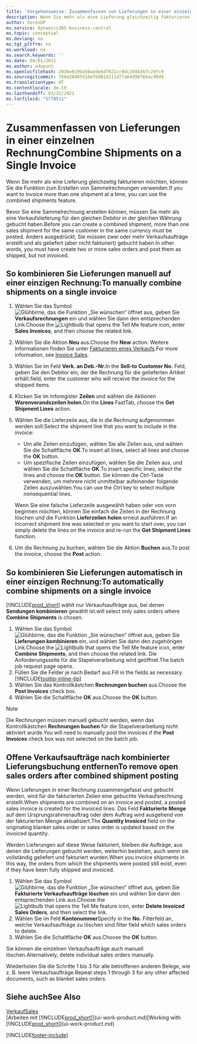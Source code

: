 ```yaml
---
title: 'Vorgehensweise: Zusammenfassen von Lieferungen in einer einzelnen Rechnung | Microsoft Docs'
description: Wenn Sie mehr als eine Lieferung gleichzeitig fakturieren möchten, können Sie die Funktion zum Erstellen von Sammelrechnungen verwenden.
author: SorenGP
ms.service: dynamics365-business-central
ms.topic: conceptual
ms.devlang: na
ms.tgt_pltfrm: na
ms.workload: na
ms.search.keywords: ''
ms.date: 04/01/2021
ms.author: edupont
ms.openlocfilehash: 2936e819ba50adde6df021cc0dc2694367c29fc9
ms.sourcegitcommit: 766e2840fd16efb901d211d7fa64d96766ac99d9
ms.translationtype: HT
ms.contentlocale: de-CH
ms.lasthandoff: 03/31/2021
ms.locfileid: "5778511"
---
```

# <a name="combine-shipments-on-a-single-invoice"></a><span data-ttu-id="8ec46-103">Zusammenfassen von Lieferungen in einer einzelnen Rechnung</span><span class="sxs-lookup"><span data-stu-id="8ec46-103">Combine Shipments on a Single Invoice</span></span>
<span data-ttu-id="8ec46-104">Wenn Sie mehr als eine Lieferung gleichzeitig fakturieren möchten, können Sie die Funktion zum Erstellen von Sammelrechnungen verwenden.</span><span class="sxs-lookup"><span data-stu-id="8ec46-104">If you want to invoice more than one shipment at a time, you can use the combined shipments feature.</span></span>  

<span data-ttu-id="8ec46-105">Bevor Sie eine Sammelrechnung erstellen können, müssen Sie mehr als eine Verkaufslieferung für den gleichen Debitor in der gleichen Währung gebucht haben.</span><span class="sxs-lookup"><span data-stu-id="8ec46-105">Before you can create a combined shipment, more than one sales shipment for the same customer in the same currency must be posted.</span></span> <span data-ttu-id="8ec46-106">Anders ausgedrückt, Sie müssen zwei oder mehr Verkaufsaufträge erstellt und als geliefert (aber nicht fakturiert) gebucht haben.</span><span class="sxs-lookup"><span data-stu-id="8ec46-106">In other words, you must have create two or more sales orders and post them as shipped, but not invoiced.</span></span> 

## <a name="to-manually-combine-shipments-on-a-single-invoice"></a><span data-ttu-id="8ec46-107">So kombinieren Sie Lieferungen manuell auf einer einzigen Rechnung:</span><span class="sxs-lookup"><span data-stu-id="8ec46-107">To manually combine shipments on a single invoice</span></span>  
1. <span data-ttu-id="8ec46-108">Wählen Sie das Symbol ![Glühbirne, das die Funktion „Sie wünschen“ öffnet](media/ui-search/search_small.png "Tell Me-Funktion") aus, geben Sie **Verkaufsrechnungen** ein und wählen Sie dann den entsprechenden Link.</span><span class="sxs-lookup"><span data-stu-id="8ec46-108">Choose the ![Lightbulb that opens the Tell Me feature](media/ui-search/search_small.png "Tell me what you want to do") icon, enter **Sales Invoices**, and then choose the related link.</span></span>  
2. <span data-ttu-id="8ec46-109">Wählen Sie die Aktion **Neu** aus.</span><span class="sxs-lookup"><span data-stu-id="8ec46-109">Choose the **New** action.</span></span> <span data-ttu-id="8ec46-110">Weitere Informationen finden Sie unter [Fakturieren eines Verkaufs](sales-how-invoice-sales.md).</span><span class="sxs-lookup"><span data-stu-id="8ec46-110">For more information, see [Invoice Sales](sales-how-invoice-sales.md).</span></span>
3. <span data-ttu-id="8ec46-111">Wählen Sie im Feld **Verk. an Deb.-Nr.**</span><span class="sxs-lookup"><span data-stu-id="8ec46-111">In the **Sell-to Customer No.**</span></span> <span data-ttu-id="8ec46-112">Feld, geben Sie den Debitor ein, der die Rechnung für die gelieferten Artikel erhält.</span><span class="sxs-lookup"><span data-stu-id="8ec46-112">field, enter the customer who will receive the invoice for the shipped items.</span></span>  
4. <span data-ttu-id="8ec46-113">Klicken Sie im Inforegister **Zeilen** und wählen die  Aktionen **Warenverandszeilen holen**.</span><span class="sxs-lookup"><span data-stu-id="8ec46-113">On the **Lines** FastTab, choose the **Get Shipment Lines** action.</span></span>  
5. <span data-ttu-id="8ec46-114">Wählen Sie die Lieferzeile aus, die in die Rechnung aufgenommen werden soll:</span><span class="sxs-lookup"><span data-stu-id="8ec46-114">Select the shipment line that you want to include in the invoice:</span></span>  

    - <span data-ttu-id="8ec46-115">Um alle Zeilen einzufügen, wählen Sie alle Zeilen aus, und wählen Sie die Schaltfläche **OK**.</span><span class="sxs-lookup"><span data-stu-id="8ec46-115">To insert all lines, select all lines and choose the **OK** button.</span></span>  
    - <span data-ttu-id="8ec46-116">Um spezifische Zeilen einzufügen, wählen Sie die Zeilen aus, und wählen Sie die Schaltfläche **OK**.</span><span class="sxs-lookup"><span data-stu-id="8ec46-116">To insert specific lines, select the lines and choose the **OK** button.</span></span> <span data-ttu-id="8ec46-117">Sie können die Ctrl-Taste verwenden, um mehrere nicht unmittelbar aufeinander folgende Zeilen auszuwählen.</span><span class="sxs-lookup"><span data-stu-id="8ec46-117">You can use the Ctrl key to select multiple nonsequential lines.</span></span>  

    <span data-ttu-id="8ec46-118">Wenn Sie eine falsche Lieferzeile ausgewählt haben oder von vorn beginnen möchten, können Sie einfach die Zeilen in der Rechnung löschen und die Funktion **Lieferzeilen holen** erneut ausführen.</span><span class="sxs-lookup"><span data-stu-id="8ec46-118">If an incorrect shipment line was selected or you want to start over, you can simply delete the lines on the invoice and re-run the **Get Shipment Lines** function.</span></span>  
7. <span data-ttu-id="8ec46-119">Um die Rechnung zu buchen, wählen Sie die Aktion **Buchen** aus.</span><span class="sxs-lookup"><span data-stu-id="8ec46-119">To post the invoice, choose the **Post** action.</span></span>  

## <a name="to-automatically-combine-shipments-on-a-single-invoice"></a><span data-ttu-id="8ec46-120">So kombinieren Sie Lieferungen automatisch in einer einzigen Rechnung:</span><span class="sxs-lookup"><span data-stu-id="8ec46-120">To automatically combine shipments on a single invoice</span></span>  
[!INCLUDE[prod_short](includes/prod_short.md)] <span data-ttu-id="8ec46-121">wählt nur Verkaufsaufträge aus, bei denen **Sendungen kombinieren** gewählt ist.</span><span class="sxs-lookup"><span data-stu-id="8ec46-121">will select only sales orders where **Combine Shipments** is chosen.</span></span> 

1. <span data-ttu-id="8ec46-122">Wählen Sie das Symbol ![Glühbirne, das die Funktion „Sie wünschen“ öffnet](media/ui-search/search_small.png "Tell Me-Funktion") aus, geben Sie **Lieferungen kombinieren** ein, und wählen Sie dann den zugehörigen Link.</span><span class="sxs-lookup"><span data-stu-id="8ec46-122">Choose the ![Lightbulb that opens the Tell Me feature](media/ui-search/search_small.png "Tell me what you want to do") icon, enter **Combine Shipments**, and then choose the related link.</span></span> <span data-ttu-id="8ec46-123">Die Anforderungsseite für die Stapelverarbeitung wird geöffnet.</span><span class="sxs-lookup"><span data-stu-id="8ec46-123">The batch job request page opens.</span></span>  
2. <span data-ttu-id="8ec46-124">Füllen Sie die Felder je nach Bedarf aus.</span><span class="sxs-lookup"><span data-stu-id="8ec46-124">Fill in the fields as necessary.</span></span> [!INCLUDE[tooltip-inline-tip](includes/tooltip-inline-tip_md.md)]
3. <span data-ttu-id="8ec46-125">Wählen Sie das Kontrollkästchen **Rechnungen buchen** aus.</span><span class="sxs-lookup"><span data-stu-id="8ec46-125">Choose the **Post Invoices** check box.</span></span>  
4. <span data-ttu-id="8ec46-126">Wählen Sie die Schaltfläche **OK** aus.</span><span class="sxs-lookup"><span data-stu-id="8ec46-126">Choose the **OK** button.</span></span>  

> [!NOTE]  
>  <span data-ttu-id="8ec46-127">Die Rechnungen müssen manuell gebucht werden, wenn das Kontrollkästchen **Rechnungen buchen** für die Stapelverarbeitung nicht aktiviert wurde.</span><span class="sxs-lookup"><span data-stu-id="8ec46-127">You will need to manually post the invoices if the **Post Invoices** check box was not selected on the batch job.</span></span>  

## <a name="to-remove-open-sales-orders-after-combined-shipment-posting"></a><span data-ttu-id="8ec46-128">Offene Verkaufsaufträge nach kombinierter Lieferungsbuchung entfernen</span><span class="sxs-lookup"><span data-stu-id="8ec46-128">To remove open sales orders after combined shipment posting</span></span> 
<span data-ttu-id="8ec46-129">Wenn Lieferungen in einer Rechnung zusammengefasst und gebucht werden, wird für die fakturierten Zeilen eine gebuchte Verkaufsrechnung erstellt.</span><span class="sxs-lookup"><span data-stu-id="8ec46-129">When shipments are combined on an invoice and posted, a posted sales invoice is created for the invoiced lines.</span></span> <span data-ttu-id="8ec46-130">Das Feld **Fakturierte Menge** auf dem Ursprungsrahmenauftrag oder dem Auftrag wird ausgehend von der fakturierten Menge aktualisiert.</span><span class="sxs-lookup"><span data-stu-id="8ec46-130">The **Quantity Invoiced** field on the originating blanket sales order or sales order is updated based on the invoiced quantity.</span></span>  

<span data-ttu-id="8ec46-131">Werden Lieferungen auf diese Weise fakturiert, bleiben die Aufträge, aus denen die Lieferungen gebucht werden, weiterhin bestehen, auch wenn sie vollständig geliefert und fakturiert wurden.</span><span class="sxs-lookup"><span data-stu-id="8ec46-131">When you invoice shipments in this way, the orders from which the shipments were posted still exist, even if they have been fully shipped and invoiced.</span></span>   

1. <span data-ttu-id="8ec46-132">Wählen Sie das Symbol ![Glühbirne, das die Funktion „Sie wünschen“ öffnet](media/ui-search/search_small.png "Tell Me-Funktion") aus, geben Sie **Fakturierte Verkaufsaufträge löschen** ein und wählen Sie dann den entsprechenden Link aus.</span><span class="sxs-lookup"><span data-stu-id="8ec46-132">Choose the ![Lightbulb that opens the Tell Me feature](media/ui-search/search_small.png "Tell me what you want to do") icon, enter **Delete Invoiced Sales Orders**, and then select the link.</span></span>  
2. <span data-ttu-id="8ec46-133">Wählen Sie im Feld **Kontonummer**</span><span class="sxs-lookup"><span data-stu-id="8ec46-133">Specify in the **No.**</span></span> <span data-ttu-id="8ec46-134">Filterfeld an, welche Verkaufsaufträge zu löschen sind.</span><span class="sxs-lookup"><span data-stu-id="8ec46-134">filter field which sales orders to delete.</span></span>  
3. <span data-ttu-id="8ec46-135">Wählen Sie die Schaltfläche **OK** aus.</span><span class="sxs-lookup"><span data-stu-id="8ec46-135">Choose the **OK** button.</span></span>  

<span data-ttu-id="8ec46-136">Sie können die einzelnen Verkaufsaufträge auch manuell löschen.</span><span class="sxs-lookup"><span data-stu-id="8ec46-136">Alternatively, delete individual sales orders manually.</span></span>  

<span data-ttu-id="8ec46-137">Wiederholen Sie die Schritte 1 bis 3 für alle betroffenen anderen Belege, wie z. B. leere Verkaufsaufträge.</span><span class="sxs-lookup"><span data-stu-id="8ec46-137">Repeat steps 1 through 3 for any other affected documents, such as blanket sales orders.</span></span>

## <a name="see-also"></a><span data-ttu-id="8ec46-138">Siehe auch</span><span class="sxs-lookup"><span data-stu-id="8ec46-138">See Also</span></span>  
[<span data-ttu-id="8ec46-139">Verkauf</span><span class="sxs-lookup"><span data-stu-id="8ec46-139">Sales</span></span>](sales-manage-sales.md)  
<span data-ttu-id="8ec46-140">[Arbeiten mit [!INCLUDE[prod_short](includes/prod_short.md)]](ui-work-product.md)</span><span class="sxs-lookup"><span data-stu-id="8ec46-140">[Working with [!INCLUDE[prod_short](includes/prod_short.md)]](ui-work-product.md)</span></span>


[!INCLUDE[footer-include](includes/footer-banner.md)]